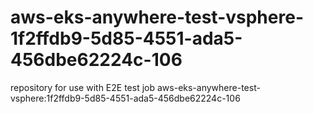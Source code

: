 # aws-eks-anywhere-test-vsphere-1f2ffdb9-5d85-4551-ada5-456dbe62224c-106
repository for use with E2E test job aws-eks-anywhere-test-vsphere:1f2ffdb9-5d85-4551-ada5-456dbe62224c-106
